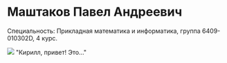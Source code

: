 # Маштаков Павел Андреевич 

Специальность: Прикладная математика и информатика, группа 6409-010302D, 4 курс.

![](https://deita.ru/images/articles/12052023_045417_455550_lg.jpg)
"Кирилл, привет! Это..."

